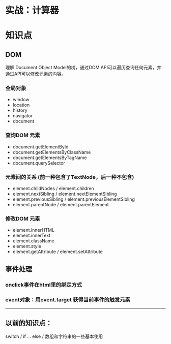 # 实战：计算器

# 知识点

## DOM
理解 Document Object Model的树，通过DOM API可以遍历查询任何元素，并通过API可以修改元素的内容。

### 全局对象
* window
* location
* history
* navigator
* document

### 查询DOM 元素
* document.getElementById
* document.getElementsByClassName
* document.getElementsByTagName
* document.querySelector

### 元素间的关系 (前一种包含了TextNode，后一种不包含)
* element.childNodes / element.children
* element.nextSibling / element.nextElementSibling
* element.previousSibling / element.previousElementSibling
* element.parentNode / element.parentElement

### 修改DOM 元素
* element.innerHTML
* element.innerText
* element.className
* element.style
* element.getAttribute / element.setAttribute

## 事件处理
### onclick事件在html里的绑定方式
### event对象：用event.target 获得当前事件的触发元素

----

## 以前的知识点：
switch / if ... else / 数组和字符串的一些基本使用